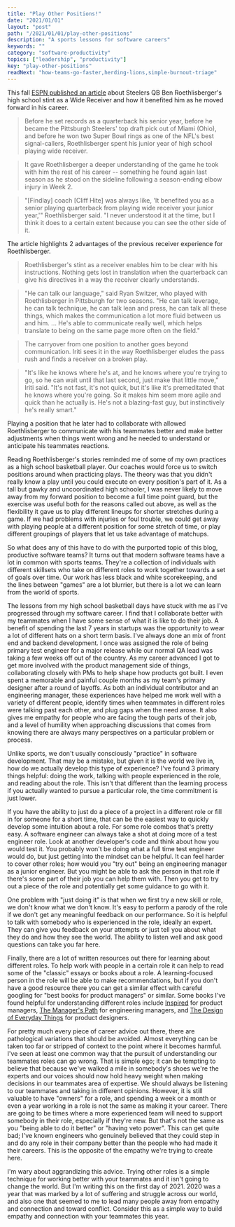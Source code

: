 ```yaml
---
title: "Play Other Positions!"
date: "2021/01/01"
layout: "post"
path: "/2021/01/01/play-other-positions"
description: "A sports lessons for software careers"
keywords: ""
category: "software-productivity"
topics: ["leadership", "productivity"]
key: "play-other-positions"
readNext: "how-teams-go-faster,herding-lions,simple-burnout-triage"
---
```


This fall [ESPN published an article](https://www.espn.com/nfl/story/_/id/29853800/i-was-wide-open-how-ben-roethlisberger-season-receiver-helped-qb) about Steelers QB Ben Roethlisberger's high school stint as a Wide Receiver and how it benefited him as he moved forward in his career.

> Before he set records as a quarterback his senior year, before he became the Pittsburgh Steelers' top draft pick out of Miami (Ohio), and before he won two Super Bowl rings as one of the NFL's best signal-callers, Roethlisberger spent his junior year of high school playing wide receiver.

> It gave Roethlisberger a deeper understanding of the game he took with him the rest of his career -- something he found again last season as he stood on the sideline following a season-ending elbow injury in Week 2.

>"[Findlay] coach [Cliff Hite] was always like, 'It benefited you as a senior playing quarterback from playing wide receiver your junior year,'" Roethlisberger said. "I never understood it at the time, but I think it does to a certain extent because you can see the other side of it.

The article highlights 2 advantages of the previous receiver experience for Roethlisberger.

> Roethlisberger's stint as a receiver enables him to be clear with his instructions. Nothing gets lost in translation when the quarterback can give his directives in a way the receiver clearly understands.

> "He can talk our language," said Ryan Switzer, who played with Roethlisberger in Pittsburgh for two seasons. "He can talk leverage, he can talk technique, he can talk lean and press, he can talk all these things, which makes the communication a lot more fluid between us and him. ... He's able to communicate really well, which helps translate to being on the same page more often on the field."

> The carryover from one position to another goes beyond communication. Iriti sees it in the way Roethlisberger eludes the pass rush and finds a receiver on a broken play.

> "It's like he knows where he's at, and he knows where you're trying to go, so he can wait until that last second, just make that little move," Iriti said. "It's not fast, it's not quick, but it's like it's premeditated that he knows where you're going. So it makes him seem more agile and quick than he actually is. He's not a blazing-fast guy, but instinctively he's really smart."

Playing a position that he later had to collaborate with allowed Roethlisberger to communicate with his teammates better and make better adjustments when things went wrong and he needed to understand or anticipate his teammates reactions. 

Reading Roethlisberger's stories reminded me of some of my own practices as a high school basketball player. Our coaches would force us to switch positions around when practicing plays.  The theory was that you didn't really know a play until you could execute on every position's part of it.  As a tall but gawky and uncoordinated high schooler, I was never likely to move away from my forward position to become a full time point guard, but the exercise was useful both for the reasons called out above, as well as the flexibility it gave us to play different lineups for shorter stretches during a game.  If we had problems with injuries or foul trouble, we could get away with playing people at a different position for some stretch of time, or play different groupings of players that let us take advantage of matchups.  

So what does any of this have to do with the purported topic of this blog, productive software teams?  It turns out that modern software teams have a lot in common with sports teams.  They're a collection of individuals with different skillsets who take on different roles to work together towards a set of goals over time.  Our work has less black and white scorekeeping, and the lines between "games" are a lot blurrier, but there is a lot we can learn from the world of sports. 

The lessons from my high school basketball days have stuck with me as I've progressed through my software career.  I find that I collaborate better with my teammates when I have some sense of what it is like to do their job.  A benefit of spending the last 7 years in startups was the opportunity to wear a lot of different hats on a short term basis.  I've always done an mix of front end and backend development. I once was assigned the role of being primary test engineer for a major release while our normal QA lead was taking a few weeks off out of the country.  As my career advanced I got to get more involved with the product management side of things, collaborating closely with PMs to help shape how products got built.  I even spent a memorable and painful couple months as my team's primary designer after a round of layoffs.  As both an individual contributor and an engineering manager, these experiences have helped me work well with a variety of different people, identify times when teammates in different roles were talking past each other, and plug gaps when the need arose. It also gives me empathy for people who are facing the tough parts of their job, and a level of humility when approaching discussions that comes from knowing there are always many perspectives on a particular problem or process.

Unlike sports, we don't usually consciously "practice" in software development.  That may be a mistake, but given it is the world we live in, how do we actually develop this type of experience?  I've found 3 primary things helpful: doing the work, talking with people experienced in the role, and reading about the role.  This isn't that different than the learning process if you actually wanted to pursue a particular role, the time commitment is just lower.

If you have the ability to just do a piece of a project in a different role or fill in for someone for a short time, that can be the easiest way to quickly develop some intuition about a role.  For some role combos that's pretty easy.  A software engineer can always take a shot at doing more of a test engineer role.  Look at another developer's code and think about how you would test it. You probably won't be doing what a full time test engineer would do, but just getting into the mindset can be helpful.  It can feel harder to cover other roles; how would you "try out" being an engineering manager as a junior engineer.  But you might be able to ask the person in that role if there's some part of their job you can help them with.  Then you get to try out a piece of the role and potentially get some guidance to go with it.  

One problem with "just doing it" is that when we first try a new skill or role, we don't know what we don't know.  It's easy to perform a parody of the role if we don't get any meaningful feedback on our performance.  So it is helpful to talk with somebody who is experienced in the role, ideally an expert.  They can give you feedback on your attempts or just tell you about what they do and how they see the world.  The ability to listen well and ask good questions can take you far here. 

Finally, there are a lot of written resources out there for learning about different roles.  To help work with people in a certain role it can help to read some of the "classic" essays or books about a role.  A learning-focused person in the role will be able to make recommendations, but if you don't have a good resource there you can get a similar effect with careful googling for "best books for product managers" or similar.  Some books I've found helpful for understanding different roles include [Inspired](https://amzn.to/2KVewdZ) for product managers, [The Manager's Path](https://amzn.to/3hx6Iee) for engineering managers, and [The Design of Everyday Things](https://amzn.to/3hyC6ca) for product designers.

For pretty much every piece of career advice out there, there are pathological variations that should be avoided.  Almost everything can be taken too far or stripped of context to the point where it becomes harmful.  I've seen at least one common way that the pursuit of understanding our teammates roles can go wrong.  That is simple ego; it can be tempting to believe that because we've walked a mile in somebody's shoes we're the experts and our voices should now hold heavy weight when making decisions in our teammates area of expertise.  We should always be listening to our teammates and taking in different opinions. However, it is still valuable to have "owners" for a role, and spending a week or a month or even a year working in a role is not the same as making it your career.  There are going to be times where a more experienced team will need to support somebody in their role, especially if they're new.  But that's not the same as you "being able to do it better" or "having veto power".  This can get quite bad; I've known engineers who genuinely believed that they could step in and do any role in their company better than the people who had made it their careers.  This is the opposite of the empathy we're trying to create here.

I'm wary about aggrandizing this advice.  Trying other roles is a simple technique for working better with your teammates and it isn't going to change the world.  But I'm writing this on the first day of 2021.  2020 was a year that was marked by a lot of suffering and struggle across our world, and also one that seemed to me to lead many people away from empathy and connection and toward conflict.  Consider this as a simple way to build empathy and connection with your teammates this year. 
